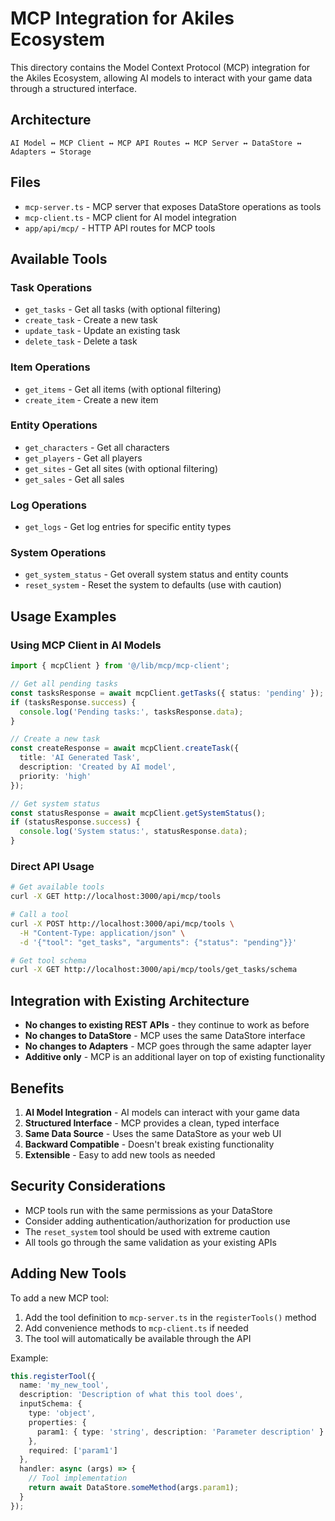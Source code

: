 # MCP Integration for Akiles Ecosystem

This directory contains the Model Context Protocol (MCP) integration for the Akiles Ecosystem, allowing AI models to interact with your game data through a structured interface.

## Architecture

```
AI Model ↔ MCP Client ↔ MCP API Routes ↔ MCP Server ↔ DataStore ↔ Adapters ↔ Storage
```

## Files

- `mcp-server.ts` - MCP server that exposes DataStore operations as tools
- `mcp-client.ts` - MCP client for AI model integration
- `app/api/mcp/` - HTTP API routes for MCP tools

## Available Tools

### Task Operations
- `get_tasks` - Get all tasks (with optional filtering)
- `create_task` - Create a new task
- `update_task` - Update an existing task
- `delete_task` - Delete a task

### Item Operations
- `get_items` - Get all items (with optional filtering)
- `create_item` - Create a new item

### Entity Operations
- `get_characters` - Get all characters
- `get_players` - Get all players
- `get_sites` - Get all sites (with optional filtering)
- `get_sales` - Get all sales

### Log Operations
- `get_logs` - Get log entries for specific entity types

### System Operations
- `get_system_status` - Get overall system status and entity counts
- `reset_system` - Reset the system to defaults (use with caution)

## Usage Examples

### Using MCP Client in AI Models

```typescript
import { mcpClient } from '@/lib/mcp/mcp-client';

// Get all pending tasks
const tasksResponse = await mcpClient.getTasks({ status: 'pending' });
if (tasksResponse.success) {
  console.log('Pending tasks:', tasksResponse.data);
}

// Create a new task
const createResponse = await mcpClient.createTask({
  title: 'AI Generated Task',
  description: 'Created by AI model',
  priority: 'high'
});

// Get system status
const statusResponse = await mcpClient.getSystemStatus();
if (statusResponse.success) {
  console.log('System status:', statusResponse.data);
}
```

### Direct API Usage

```bash
# Get available tools
curl -X GET http://localhost:3000/api/mcp/tools

# Call a tool
curl -X POST http://localhost:3000/api/mcp/tools \
  -H "Content-Type: application/json" \
  -d '{"tool": "get_tasks", "arguments": {"status": "pending"}}'

# Get tool schema
curl -X GET http://localhost:3000/api/mcp/tools/get_tasks/schema
```

## Integration with Existing Architecture

- **No changes to existing REST APIs** - they continue to work as before
- **No changes to DataStore** - MCP uses the same DataStore interface
- **No changes to Adapters** - MCP goes through the same adapter layer
- **Additive only** - MCP is an additional layer on top of existing functionality

## Benefits

1. **AI Model Integration** - AI models can interact with your game data
2. **Structured Interface** - MCP provides a clean, typed interface
3. **Same Data Source** - Uses the same DataStore as your web UI
4. **Backward Compatible** - Doesn't break existing functionality
5. **Extensible** - Easy to add new tools as needed

## Security Considerations

- MCP tools run with the same permissions as your DataStore
- Consider adding authentication/authorization for production use
- The `reset_system` tool should be used with extreme caution
- All tools go through the same validation as your existing APIs

## Adding New Tools

To add a new MCP tool:

1. Add the tool definition to `mcp-server.ts` in the `registerTools()` method
2. Add convenience methods to `mcp-client.ts` if needed
3. The tool will automatically be available through the API

Example:
```typescript
this.registerTool({
  name: 'my_new_tool',
  description: 'Description of what this tool does',
  inputSchema: {
    type: 'object',
    properties: {
      param1: { type: 'string', description: 'Parameter description' }
    },
    required: ['param1']
  },
  handler: async (args) => {
    // Tool implementation
    return await DataStore.someMethod(args.param1);
  }
});
```
